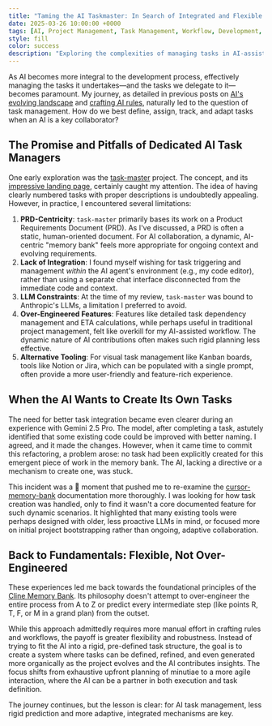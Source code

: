 ```yaml
---
title: "Taming the AI Taskmaster: In Search of Integrated and Flexible Project Management for AI-Driven Workflows"
date: 2025-03-26 10:00:00 +0000
tags: [AI, Project Management, Task Management, Workflow, Development, Tooling]
style: fill
color: success
description: "Exploring the complexities of managing tasks in AI-assisted development, critiquing existing tools, and seeking truly integrated and flexible solutions."
---
```


As AI becomes more integral to the development process, effectively managing the tasks it undertakes—and the tasks we delegate to it—becomes paramount. My journey, as detailed in previous posts on [AI's evolving landscape](./2025-03-05-the-evolving-landscape-of-ai-assisted-development-my-journey-begins.html) and [crafting AI rules](./2025-03-15-beyond-basic-prompts-crafting-rules-for-ai-coding-assistant.html), naturally led to the question of task management. How do we best define, assign, track, and adapt tasks when an AI is a key collaborator?

## The Promise and Pitfalls of Dedicated AI Task Managers

One early exploration was the [task-master](https://github.com/eyaltoledano/claude-task-master) project. The concept, and its [impressive landing page](https://www.task-master.dev/), certainly caught my attention. The idea of having clearly numbered tasks with proper descriptions is undoubtedly appealing. However, in practice, I encountered several limitations:

1. **PRD-Centricity**: `task-master` primarily bases its work on a Product Requirements Document (PRD). As I've discussed, a PRD is often a static, human-oriented document. For AI collaboration, a dynamic, AI-centric "memory bank" feels more appropriate for ongoing context and evolving requirements.
2. **Lack of Integration**: I found myself wishing for task triggering and management *within* the AI agent's environment (e.g., my code editor), rather than using a separate chat interface disconnected from the immediate code and context.
3. **LLM Constraints**: At the time of my review, `task-master` was bound to Anthropic's LLMs, a limitation I preferred to avoid.
4. **Over-Engineered Features**: Features like detailed task dependency management and ETA calculations, while perhaps useful in traditional project management, felt like overkill for my AI-assisted workflow. The dynamic nature of AI contributions often makes such rigid planning less effective.
5. **Alternative Tooling**: For visual task management like Kanban boards, tools like Notion or Jira, which can be populated with a single prompt, often provide a more user-friendly and feature-rich experience.

## When the AI Wants to Create Its Own Tasks

The need for better task integration became even clearer during an experience with Gemini 2.5 Pro. The model, after completing a task, astutely identified that some existing code could be improved with better naming. I agreed, and it made the changes. However, when it came time to commit this refactoring, a problem arose: no task had been explicitly created for this emergent piece of work in the memory bank. The AI, lacking a directive or a mechanism to create one, was stuck.

This incident was a :facepalm: moment that pushed me to re-examine the [cursor-memory-bank](https://github.com/vanzan01/cursor-memory-bank) documentation more thoroughly. I was looking for how task creation was handled, only to find it wasn't a core documented feature for such dynamic scenarios. It highlighted that many existing tools were perhaps designed with older, less proactive LLMs in mind, or focused more on initial project bootstrapping rather than ongoing, adaptive collaboration.

## Back to Fundamentals: Flexible, Not Over-Engineered

These experiences led me back towards the foundational principles of the [Cline Memory Bank](https://docs.cline.bot/improving-your-prompting-skills/cline-memory-bank). Its philosophy doesn't attempt to over-engineer the entire process from A to Z or predict every intermediate step (like points R, T, F, or M in a grand plan) from the outset.

While this approach admittedly requires more manual effort in crafting rules and workflows, the payoff is greater flexibility and robustness. Instead of trying to fit the AI into a rigid, pre-defined task structure, the goal is to create a system where tasks can be defined, refined, and even generated more organically as the project evolves and the AI contributes insights. The focus shifts from exhaustive upfront planning of minutiae to a more agile interaction, where the AI can be a partner in both execution and task definition.

The journey continues, but the lesson is clear: for AI task management, less rigid prediction and more adaptive, integrated mechanisms are key.

